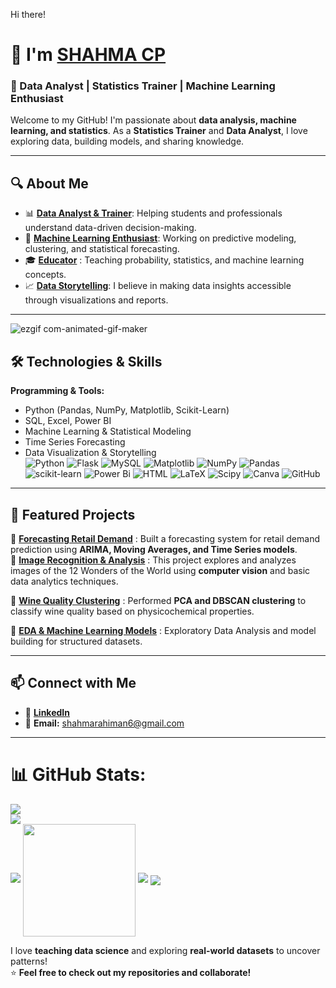  Hi there! 
 # 👋 I'm [SHAHMA CP](https://github.com/SHAHMACP/ShahmaCP_CV/blob/main/shahma%20cp%20(1)-1.pdf)


### 🚀 Data Analyst | Statistics Trainer | Machine Learning Enthusiast  

Welcome to my GitHub! I'm passionate about **data analysis, machine learning, and statistics**. As a **Statistics Trainer** and **Data Analyst**, I love exploring data, building models, and sharing knowledge.  

---

## 🔍 About Me  
- 📊 **[Data Analyst & Trainer](https://github.com/SHAHMACP/Hypothesis-Testing)**: Helping students and professionals understand data-driven decision-making.  
- 🤖 **[Machine Learning Enthusiast](https://github.com/SHAHMACP/Machine-Learning-Basics-and-Terminologies)**: Working on predictive modeling, clustering, and statistical forecasting.  
- 🎓 **[Educator](https://github.com/SHAHMACP/Statistics-for-Data-Science)**  : Teaching probability, statistics, and machine learning concepts.
- 📈 **[Data Storytelling](https://github.com/SHAHMACP/Exploratory-Data-Analysis-EDA-)**: I believe in making data insights accessible through visualizations and reports.  

---
![ezgif com-animated-gif-maker](https://github.com/user-attachments/assets/6f00f78b-3724-4fa0-875e-8fb466e12008)


## 🛠️ Technologies & Skills  
**Programming & Tools:**  
- Python (Pandas, NumPy, Matplotlib, Scikit-Learn)  
- SQL, Excel, Power BI  
- Machine Learning & Statistical Modeling  
- Time Series Forecasting  
- Data Visualization & Storytelling  
![Python](https://img.shields.io/badge/python-3670A0?style=for-the-badge&logo=python&logoColor=ffdd54)
![Flask](https://img.shields.io/badge/flask-%23000.svg?style=for-the-badge&logo=flask&logoColor=white)
![MySQL](https://img.shields.io/badge/mysql-4479A1.svg?style=for-the-badge&logo=mysql&logoColor=white)
![Matplotlib](https://img.shields.io/badge/Matplotlib-%23ffffff.svg?style=for-the-badge&logo=Matplotlib&logoColor=black)
![NumPy](https://img.shields.io/badge/numpy-%23013243.svg?style=for-the-badge&logo=numpy&logoColor=white)
![Pandas](https://img.shields.io/badge/pandas-%23150458.svg?style=for-the-badge&logo=pandas&logoColor=white)
![scikit-learn](https://img.shields.io/badge/scikit--learn-%23F7931E.svg?style=for-the-badge&logo=scikit-learn&logoColor=white)
![Power Bi](https://img.shields.io/badge/power_bi-F2C811?style=for-the-badge&logo=powerbi&logoColor=black)
![HTML](https://img.shields.io/badge/html5-%23E34F26.svg?style=plastic&logo=html5&logoColor=white)
![LaTeX](https://img.shields.io/badge/latex-%23008080.svg?style=plastic&logo=latex&logoColor=white)
![Scipy](https://img.shields.io/badge/SciPy-%230C55A5.svg?style=plastic&logo=scipy&logoColor=%white)
![Canva](https://img.shields.io/badge/Canva-%2300C4CC.svg?style=plastic&logo=Canva&logoColor=white)
![GitHub](https://img.shields.io/badge/github-%23121011.svg?style=plastic&logo=github&logoColor=white)


---

## 📌 Featured Projects  
🔹 **[Forecasting Retail Demand](https://github.com/SHAHMACP/Tcs-ion-Rio-125--Forecasting-Retail-Demand-SHAHMA)**  : Built a forecasting system for retail demand prediction using **ARIMA, Moving Averages, and Time Series models**.  
🔹 **[Image Recognition & Analysis](https://github.com/SHAHMACP/Wine-Clust-Unsupervised-learning)**  : This project explores and analyzes images of the 12 Wonders of the World using **computer vision** and basic data analytics techniques. 

🔹 **[Wine Quality Clustering](https://github.com/SHAHMACP/Wine-Clust-Unsupervised-learning)**  : Performed **PCA and DBSCAN clustering** to classify wine quality based on physicochemical properties.  

🔹 **[EDA & Machine Learning Models](https://github.com/SHAHMACP/Risk-Assessment-and-Loan-Approval)**  : Exploratory Data Analysis and model building for structured datasets.  

---

## 📫 Connect with Me  
- 💼 **[LinkedIn](www.linkedin.com/in/shahma-cp-bb972b184)**  
- 📧 **Email:** shahmarahiman6@gmail.com  

---
# 📊 GitHub Stats:
![](https://github-readme-stats.vercel.app/api?username=SHAHMACP&theme=dark&hide_border=false&include_all_commits=false&count_private=false)<br/>
![](https://nirzak-streak-stats.vercel.app/?user=SHAHMACP&theme=dark&hide_border=false)<br/>
![](https://github-readme-stats.vercel.app/api/top-langs/?username=SHAHMACP&theme=dark&hide_border=false&include_all_commits=false&count_private=false&layout=compact)
<img align="center" src="http://github-profile-summary-cards.vercel.app/api/cards/profile-details?username=SHAHMACP&theme=default" height="180em" />
<img src="https://user-images.githubusercontent.com/73097560/115834477-dbab4500-a447-11eb-908a-139a6edaec5c.gif">
<img align="center" src="https://github-readme-activity-graph.vercel.app/graph?username=SHAHMACP&theme=default"/>


  

I love <strong>teaching data science</strong> and exploring <strong>real-world datasets</strong> to uncover patterns!  
⭐ <strong>Feel free to check out my repositories and collaborate!</strong>






